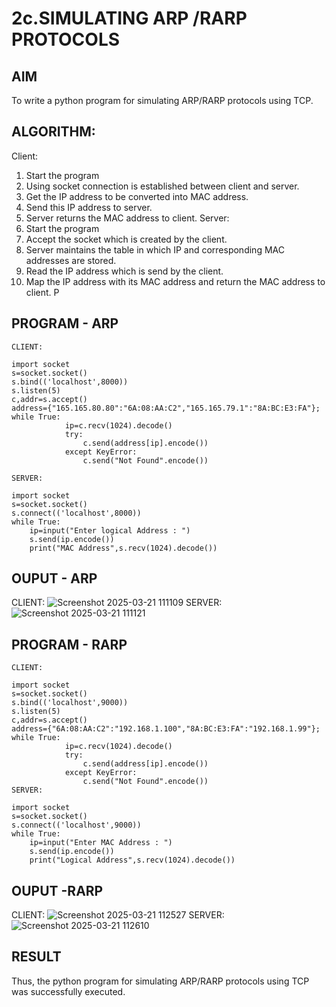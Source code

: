 # 2c.SIMULATING ARP /RARP PROTOCOLS
## AIM
To write a python program for simulating ARP/RARP protocols using TCP.
## ALGORITHM:
Client:
1. Start the program
2. Using socket connection is established between client and server.
3. Get the IP address to be converted into MAC address.
4. Send this IP address to server.
5. Server returns the MAC address to client.
Server:
1. Start the program
2. Accept the socket which is created by the client.
3. Server maintains the table in which IP and corresponding MAC addresses are
stored.
4. Read the IP address which is send by the client.
5. Map the IP address with its MAC address and return the MAC address to client.
P
## PROGRAM - ARP
```
CLIENT:
 
import socket 
s=socket.socket() 
s.bind(('localhost',8000)) 
s.listen(5) 
c,addr=s.accept() 
address={"165.165.80.80":"6A:08:AA:C2","165.165.79.1":"8A:BC:E3:FA"}; 
while True: 
            ip=c.recv(1024).decode() 
            try: 
                c.send(address[ip].encode()) 
            except KeyError: 
                c.send("Not Found".encode())       
 
SERVER: 
 
import socket 
s=socket.socket() 
s.connect(('localhost',8000)) 
while True: 
    ip=input("Enter logical Address : ") 
    s.send(ip.encode()) 
    print("MAC Address",s.recv(1024).decode())
```

## OUPUT - ARP
CLIENT:
![Screenshot 2025-03-21 111109](https://github.com/user-attachments/assets/ba65fb9e-b299-4b97-8194-ce474ac4dd2a)
SERVER:
![Screenshot 2025-03-21 111121](https://github.com/user-attachments/assets/29a9d44e-a5d5-4e55-a011-d8b7d8344641)

## PROGRAM - RARP
```
CLIENT:
 
import socket 
s=socket.socket() 
s.bind(('localhost',9000)) 
s.listen(5) 
c,addr=s.accept() 
address={"6A:08:AA:C2":"192.168.1.100","8A:BC:E3:FA":"192.168.1.99"}; 
while True: 
            ip=c.recv(1024).decode() 
            try: 
                c.send(address[ip].encode()) 
            except KeyError: 
                c.send("Not Found".encode())
SERVER:
 
import socket 
s=socket.socket() 
s.connect(('localhost',9000)) 
while True: 
    ip=input("Enter MAC Address : ") 
    s.send(ip.encode()) 
    print("Logical Address",s.recv(1024).decode())
```
## OUPUT -RARP
CLIENT:
![Screenshot 2025-03-21 112527](https://github.com/user-attachments/assets/675c7ccf-10ce-4457-9602-352787ea896d)
SERVER:
![Screenshot 2025-03-21 112610](https://github.com/user-attachments/assets/f72516a2-aaea-4d45-b3b2-a0ff9797daa6)

## RESULT
Thus, the python program for simulating ARP/RARP protocols using TCP was successfully 
executed.
